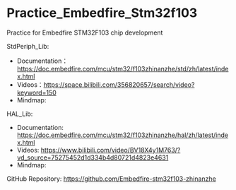 # Practice_Embedfire_Stm32f103
Practice for Embedfire STM32F103 chip development

StdPeriph_Lib: 
- Documentation：https://doc.embedfire.com/mcu/stm32/f103zhinanzhe/std/zh/latest/index.html
- Videos：https://space.bilibili.com/356820657/search/video?keyword=150
- Mindmap:

HAL_Lib: 
- Documentation: https://doc.embedfire.com/mcu/stm32/f103zhinanzhe/hal/zh/latest/index.html
- Videos: https://www.bilibili.com/video/BV18X4y1M763/?vd_source=75275452d1d334b4d80721d4823e4631
- Mindmap:

GitHub Repository: https://github.com/Embedfire-stm32f103-zhinanzhe
